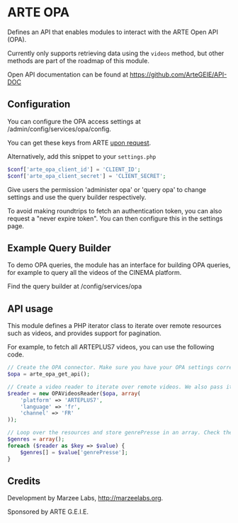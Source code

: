 ARTE OPA
========

Defines an API that enables modules to interact with the ARTE Open API (OPA).

Currently only supports retrieving data using the `videos` method, but other methods are part of the roadmap of this module.

Open API documentation can be found at https://github.com/ArteGEIE/API-DOC

## Configuration

You can configure the OPA access settings at /admin/config/services/opa/config.

You can get these keys from ARTE [upon request](https://github.com/ArteGEIE/API-OPA/blob/develop/app/Resources/doc/index.md#how-to-request-access-).

Alternatively, add this snippet to your `settings.php`

```php
$conf['arte_opa_client_id'] = 'CLIENT_ID';
$conf['arte_opa_client_secret'] = 'CLIENT_SECRET';
```

Give users the permission 'administer opa' or 'query opa' to change settings and use the query builder respectively.

To avoid making roundtrips to fetch an authentication token, you can also request a "never expire token". You can then configure this in the settings page.

## Example Query Builder

To demo OPA queries, the module has an interface for building OPA queries, for example to query all the videos of the CINEMA platform.

Find the query builder at /config/services/opa

## API usage

This module defines a PHP iterator class to iterate over remote resources such as videos, and provides support for pagination.

For example, to fetch all ARTEPLUS7 videos, you can use the following code.

```php
// Create the OPA connector. Make sure you have your OPA settings correctly set.
$opa = arte_opa_get_api();

// Create a video reader to iterate over remote videos. We also pass it the query parameters (platform, language and channel).
$reader = new OPAVideosReader($opa, array(
	'platform' => 'ARTEPLUS7',
	'language' => 'fr',
	'channel' => 'FR'
));

// Loop over the resources and store genrePresse in an array. Check the OPA documentation for the structure of the returned array.
$genres = array();
foreach ($reader as $key => $value) {
	$genres[] = $value['genrePresse'];
}

```

## Credits

Development by Marzee Labs, http://marzeelabs.org.

Sponsored by ARTE G.E.I.E.
